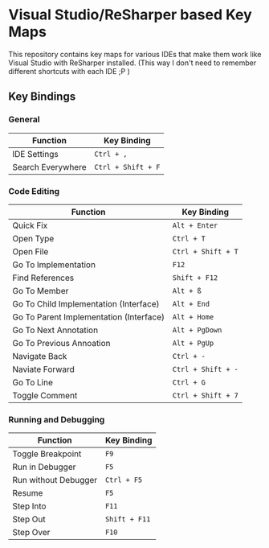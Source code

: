 # Visual Studio/ReSharper based Key Maps

This repository contains key maps for various IDEs that make them work like Visual Studio with ReSharper installed. (This way I don't need to remember different shortcuts with each IDE ;P )

## Key Bindings

### General

| Function | Key Binding
| -------- | -----------
| IDE Settings | `Ctrl + ,`
| Search Everywhere | `Ctrl + Shift + F`

### Code Editing

| Function | Key Binding
| -------- | -----------
| Quick Fix | `Alt + Enter`
| Open Type | `Ctrl + T`
| Open File | `Ctrl + Shift + T`
| Go To Implementation | `F12`
| Find References | `Shift + F12`
| Go To Member | `Alt + ß`
| Go To Child Implementation (Interface) | `Alt + End`
| Go To Parent Implementation (Interface) | `Alt + Home`
| Go To Next Annotation | `Alt + PgDown`
| Go To Previous Annoation | `Alt + PgUp`
| Navigate Back | `Ctrl + -`
| Naviate Forward | `Ctrl + Shift + -`
| Go To Line | `Ctrl + G`
| Toggle Comment | `Ctrl + Shift + 7`

### Running and Debugging

| Function | Key Binding
| -------- | -----------
| Toggle Breakpoint | `F9`
| Run in Debugger | `F5`
| Run without Debugger | `Ctrl + F5`
| Resume | `F5`
| Step Into | `F11`
| Step Out | `Shift + F11`
| Step Over | `F10`
